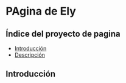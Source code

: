 # PAgina de Ely

## Índice del proyecto de pagina

- [Introducción](#Introducción)
- [Descripción](#Descripción-del-proyecto)

## Introducción